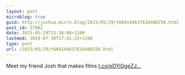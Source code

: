 ```yaml
---
layout: post
microblog: true
guid: http://joshua.micro.blog/2015/05/29/t604144637616480256.html
post_id: 37982
date: 2015-05-29T15:38:00+1100
lastmod: 2019-07-30T17:41:32+1100
type: post
url: /2015/05/29/t604144637616480256.html
---
```

Meet my friend Josh that makes films [t.co/eDYiGgeZJ...](http://t.co/eDYiGgeZJu)

